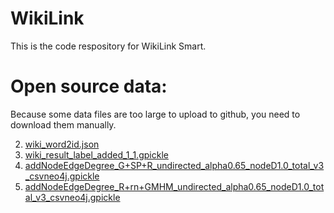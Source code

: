 # WikiLink
This is the code respository for WikiLink Smart.
# Open source data:
Because some data files are too large to upload to github, you need to download them manually.

2. [wiki_word2id.json](http://wikilink.free.idcfengye.com/data2021/wiki_word2id.json)
3. [wiki_result_label_added_1_1.gpickle](http://wikilink.free.idcfengye.com/data2021/wiki_result_label_added_1_1.gpickle)
4. [addNodeEdgeDegree_G+SP+R_undirected_alpha0.65_nodeD1.0_total_v3_csvneo4j.gpickle](http://wikilink.free.idcfengye.com/addNodeEdgeDegree_G+SP+R_undirected_alpha0.65_nodeD1.0_total_v3_csvneo4j.gpickle)
5. [addNodeEdgeDegree_R+rn+GMHM_undirected_alpha0.65_nodeD1.0_total_v3_csvneo4j.gpickle](http://wikilink.free.idcfengye.com/addNodeEdgeDegree_R+rn+GMHM_undirected_alpha0.65_nodeD1.0_total_v3_csvneo4j.gpickle)

